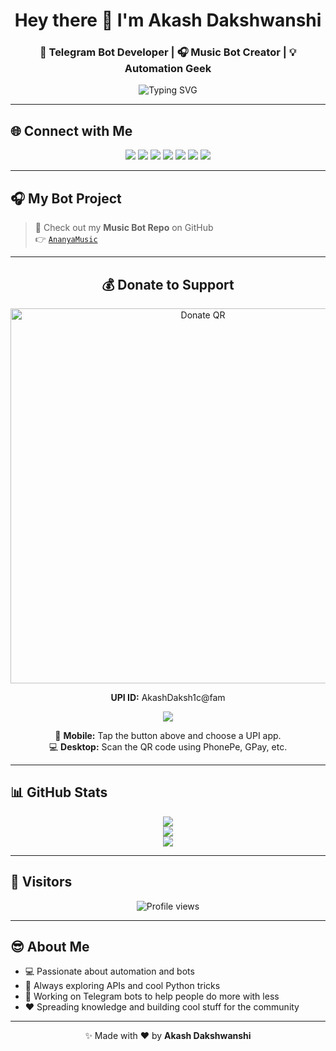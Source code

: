<h1 align="center">Hey there 👋 I'm <b>Akash Dakshwanshi</b></h1>
<h3 align="center">🚀 Telegram Bot Developer | 🎧 Music Bot Creator | 💡 Automation Geek</h3>

<p align="center">
  <img src="https://readme-typing-svg.demolab.com?font=Fira+Code&size=22&pause=1000&color=00F7FF&width=440&height=45&lines=I'm+Akash+Dakshwanshi;aka+%40WTF_NoHope+on+Telegram;Making+Telegram+Smarter+%F0%9F%9A%80;Loves+Python+and+Bots+%F0%9F%96%A5%EF%B8%8F" alt="Typing SVG" />
</p>

---

## 🌐 Connect with Me

<p align="center">
  <a href="https://t.me/WTF_NoHope"><img src="https://img.shields.io/badge/Telegram-Profile-blue?logo=telegram&style=for-the-badge" /></a>
  <a href="https://t.me/AnanyaBots"><img src="https://img.shields.io/badge/Telegram-Channel-orange?logo=telegram&style=for-the-badge" /></a>
  <a href="https://t.me/AnanyaBotSupport"><img src="https://img.shields.io/badge/Telegram-Group-blueviolet?logo=telegram&style=for-the-badge" /></a>
  <a href="https://t.me/AkashDaksh1c"><img src="https://img.shields.io/badge/About%20Me-Telegram-blue?logo=telegram&style=for-the-badge" /></a>
  <a href="https://github.com/ZoxxOP"><img src="https://img.shields.io/badge/GitHub-Profile-black?logo=github&style=for-the-badge" /></a>
  <a href="https://instagram.com/akash_daksh1c"><img src="https://img.shields.io/badge/Instagram-1-white?logo=instagram&logoColor=white&labelColor=E4405F&style=for-the-badge" /></a>
  <a href="https://instagram.com/akash_daksh1c"><img src="https://img.shields.io/badge/Instagram-2-white?logo=instagram&logoColor=white&labelColor=E1306C&style=for-the-badge" /></a>
</p>

---

## 🎧 My Bot Project

> 🎵 Check out my **Music Bot Repo** on GitHub  
> 👉 [`AnanyaMusic`](https://github.com/ZoxxOP/AnanyaMusic)

---

<h2 align="center">💰 Donate to Support</h2>

<p align="center">
  <img src="https://raw.githubusercontent.com/ZoxxOP/ZoxxOP/main/assets/AkashQR.jpg" alt="Donate QR" width="600px" />
</p>

<p align="center"><b>UPI ID:</b> AkashDaksh1c@fam</p>

<p align="center">
  <a href="https://tinyurl.com/AnanyaBots">
    <img src="https://img.shields.io/badge/Donate-UPI-purple?style=for-the-badge&logo=buymeacoffee" />
  </a>
</p>

<p align="center">
  📱 <b>Mobile:</b> Tap the button above and choose a UPI app.<br>
  💻 <b>Desktop:</b> Scan the QR code using PhonePe, GPay, etc.
</p>

---

## 📊 GitHub Stats

<p align="center">
  <img src="https://github-readme-stats.vercel.app/api?username=ZoxxOP&show_icons=true&theme=tokyonight&hide_border=true" />
  <br/>
  <img src="https://github-readme-streak-stats.herokuapp.com?user=ZoxxOP&theme=radical&hide_border=true" />
  <br/>
  <img src="https://github-readme-stats.vercel.app/api/top-langs/?username=ZoxxOP&layout=compact&theme=merko" />
</p>

---

## 🧮 Visitors

<p align="center">
  <img src="https://komarev.com/ghpvc/?username=ZoxxOP&style=for-the-badge&color=blueviolet" alt="Profile views" />
</p>

---

## 😎 About Me

- 💻 Passionate about automation and bots  
- 💬 Always exploring APIs and cool Python tricks  
- 🚀 Working on Telegram bots to help people do more with less  
- ❤️ Spreading knowledge and building cool stuff for the community  

---

<p align="center">✨ Made with ❤️ by <b>Akash Dakshwanshi</b></p>
